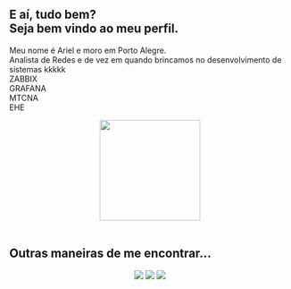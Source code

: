 ### 
<div align="left">
  <h2>
    E aí, tudo bem?<br>
    Seja bem vindo ao meu perfil.
  </h2>
</div>
<div>
  <p>
    Meu nome é Ariel e moro em Porto Alegre.<br>
    Analista de Redes e de vez em quando brincamos no desenvolvimento de sistemas kkkkk<br>
    ZABBIX<br>
    GRAFANA<br>
    MTCNA<br>
    EHE<br>

    
  </p>
</div>


      
<div align="center">
  <img height="180em" src="https://github-readme-stats.vercel.app/api?username=arielpereeira&show_icons=true&theme=dark&include_all_commits=true&count_private=true"/> 
</div><br>
  <h2>Outras maneiras de me encontrar...</h2>
<div align="center" gap="5px">
  <a href="https://instagram.com/ariel_pereeira" target="_blank"><img src="https://img.shields.io/badge/-Instagram-%23E4405F?style=for-the-badge&logo=instagram&logoColor=white" target="_blank"></a>
  <a href = "mailto:projetosariel@gmail.com"><img src="https://img.shields.io/badge/-Gmail-%23333?style=for-the-badge&logo=gmail&logoColor=white" target="_blank"></a>
  <a href="https://www.linkedin.com/in/" target="https://www.linkedin.com/in/ariel-pereira-25b350233/"><img src="https://img.shields.io/badge/-LinkedIn-%230077B5?style=for-the-badge&logo=linkedin&logoColor=white" target="_blank"></a> 
</div>  
